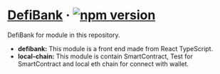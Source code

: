 # [DefiBank](https://reactjs.org/) &middot; [![npm version](https://img.shields.io/npm/v/react.svg?style=flat)](https://www.npmjs.com/package/react)
DefiBank for module in this repository.

* **defibank:** This module is a front end made from React TypeScript.
* **local-chain:** This module is contain SmartContract, Test for SmartContract and local eth chain for connect with wallet.